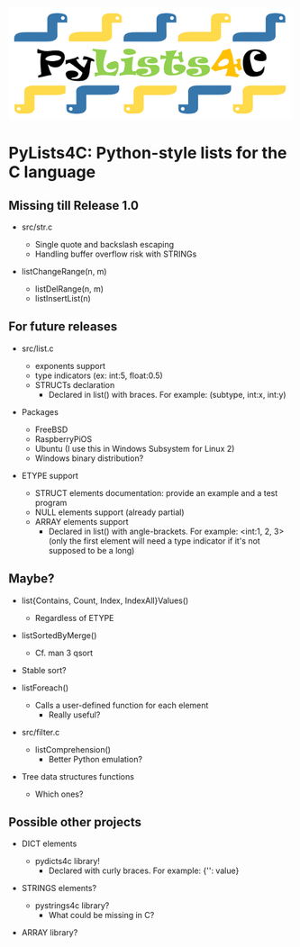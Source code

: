 ![alt text](https://github.com/HubTou/PyLists4C/blob/main/logo/pylists4c-logo.png "PyLists4C: Python-style lists for the C language")
# PyLists4C: Python-style lists for the C language

## Missing till Release 1.0
* src/str.c
  * Single quote and backslash escaping
  * Handling buffer overflow risk with STRINGs

* listChangeRange(n, m)
  * listDelRange(n, m)
  * listInsertList(n)

## For future releases
* src/list.c
  * exponents support
  * type indicators (ex: int:5, float:0.5)
  * STRUCTs declaration
    * Declared in list() with braces. For example: (subtype, int:x, int:y)

* Packages
  * FreeBSD
  * RaspberryPiOS
  * Ubuntu (I use this in Windows Subsystem for Linux 2)
  * Windows binary distribution?

* ETYPE support
  * STRUCT elements documentation: provide an example and a test program 
  * NULL elements support (already partial)
  * ARRAY elements support
    * Declared in list() with angle-brackets. For example: <int:1, 2, 3> (only the first element will need a type indicator if it's not supposed to be a long) 

## Maybe?
* list{Contains, Count, Index, IndexAll}Values()
  * Regardless of ETYPE

* listSortedByMerge()
  * Cf. man 3 qsort

* Stable sort?

* listForeach()
  * Calls a user-defined function for each element
    * Really useful?

* src/filter.c
  * listComprehension()
    * Better Python emulation?

* Tree data structures functions
  * Which ones?

## Possible other projects
* DICT elements
  * pydicts4c library!
    * Declared with curly braces. For example: {'': value}

* STRINGS elements?
  * pystrings4c library?
    * What could be missing in C?

* ARRAY library?
